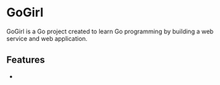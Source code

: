 # GoGirl

GoGirl is a Go project created to learn Go programming by building a web service and web application.


## Features

- 


